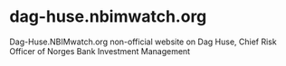 # dag-huse.nbimwatch.org
Dag-Huse.NBIMwatch.org non-official website on Dag Huse, Chief Risk Officer of Norges Bank Investment Management
